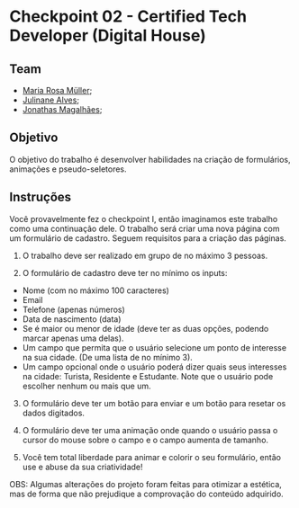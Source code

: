 # Checkpoint 02 - Certified Tech Developer (Digital House)

## Team
- <a href="https://github.com/Marro-Muller" target="target" _blank>Maria Rosa Müller</a>;
- <a href="https://github.com/julisevla3" target="target" _blank>Julinane Alves</a>;
- <a href="https://github.com/jonathasm" target="target" _blank>Jonathas Magalhães</a>;

## Objetivo

O objetivo do trabalho é desenvolver habilidades na criação de formulários, animações e pseudo-seletores.

## Instruções

Você provavelmente fez o checkpoint I, então imaginamos este trabalho como uma continuação dele. O trabalho será criar uma nova página com um formulário de cadastro. Seguem requisitos para a criação das páginas.

1. O trabalho deve ser realizado em grupo de no máximo 3 pessoas.

2. O formulário de cadastro deve ter no mínimo os inputs:
- Nome (com no máximo 100 caracteres)
- Email 
- Telefone (apenas números)
- Data de nascimento (data)
- Se é maior ou menor de idade (deve ter as duas opções, podendo marcar apenas uma delas).
- Um campo que permita que o usuário selecione um ponto de interesse na sua cidade. (De uma lista de no mínimo 3).
- Um campo opcional onde o usuário poderá dizer quais seus interesses na cidade: Turista, Residente e Estudante. Note que o usuário pode escolher nenhum ou mais que um.

3. O formulário deve ter um botão para enviar e um botão para resetar os dados digitados.

4. O formulário deve ter uma animação onde quando o usuário passa o cursor do mouse sobre o campo e o campo aumenta de tamanho. 

5. Você tem total liberdade para animar e colorir o seu formulário, então use e abuse da sua criatividade!


OBS: Algumas alterações do projeto foram feitas para otimizar a estética, mas de forma que não prejudique a comprovação do conteúdo adquirido.
